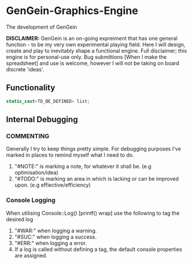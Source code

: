 # GenGein-Graphics-Engine
The development of GenGein 

**DISCLAIMER:**
GenGein is an on-going expreiment that has one general function - to be my very own experimental playing field. Here I will design, create and play to inevitably shape a functional engine.
Full disclaimer; this engine is for personal-use only. Bug submittions [When I make the spreadsheet] and use is welcome, however I will not be taking on board discrete 'ideas'.

## Functionality
``` C++
static_cast<TO_BE_DEFINED> list;
```

## Internal Debugging

### COMMENTING
Generally I try to keep things pretty simple. For debugging purposes I've marked in places to remind myself what I need to do. 

1. "#NOTE:" is marking a note, for whatever it shall be. (e.g optimisation/idea)
2. "#TODO:" is marking an area in which is lacking or can be improved upon. (e.g effiective/efficiency)

### Console Logging
When utilising Console::Log() [printf() wrap] use the following to tag the desired log

1. "#WAR:" when logging a warning.
2. "#SUC:" when logging a success.
3. "#ERR:" when logging a error.
4. If a log is called without defining a tag, the default console properties are assigned.